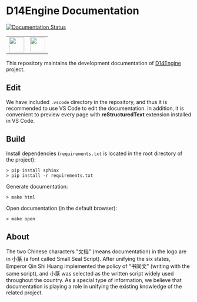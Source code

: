 # D14Engine Documentation

[![Documentation Status](https://readthedocs.org/projects/d14engine/badge/?version=latest)](https://d14std.io/projects/engine/en/latest/?badge=latest)

<table><tr>
<td><img src="https://media.githubusercontent.com/media/DreamersGather/D14Engine.Res/main/logo.png" height="41"/></td>
<td><img src="https://media.githubusercontent.com/media/DreamersGather/D14Docs.Res/main/logo.png" height="41"/></td>
</tr></table>

This repository maintains the development documentation of [D14Engine](https://github.com/DreamersGather/D14Engine) project.

## Edit

We have included `.vscode` directory in the repository, and thus it is recommended to use VS Code to edit the documentation. In addition, it is convenient to preview every page with **reStructuredText** extension installed in VS Code.

## Build

Install dependencies (`requirements.txt` is located in the root directory of the project):

```
> pip install sphinx
> pip install -r requirements.txt
```

Generate documentation:

```
> make html
```

Open documentation (in the default browser):

```
> make open
```

## About

The two Chinese characters "文档" (means documentation) in the logo are in 小篆 (a font called Small Seal Script). After unifying the six states, Emperor Qin Shi Huang implemented the policy of "书同文" (writing with the same script), and 小篆 was selected as the written script widely used throughout the country. As a special type of information, we believe that documentation is playing a role in unifying the existing knowledge of the related project.
